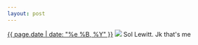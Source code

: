 ```yaml
---
layout: post
---
```


<p>
  <time><a href="/442">{{ page.date | date: "%e %B, %Y" }}</a></time>
  <a href="/442"><img src="{{ site.assets_url }}/442.jpg"/></a>
  <span>Sol Lewitt. Jk that's me</span>
</p>

